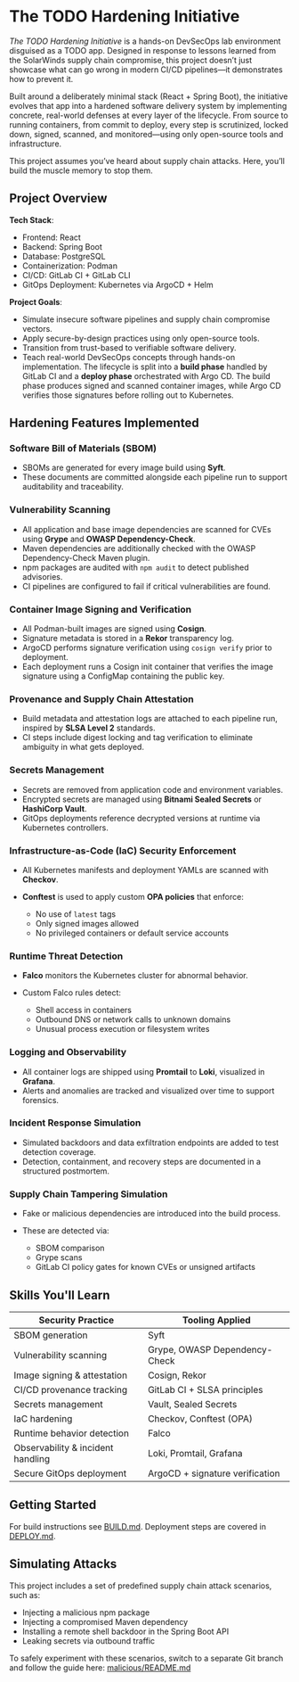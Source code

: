 # The TODO Hardening Initiative

*The TODO Hardening Initiative* is a hands-on DevSecOps lab environment disguised as a TODO app. Designed in response to lessons learned from the SolarWinds supply chain compromise, this project doesn’t just showcase what can go wrong in modern CI/CD pipelines—it demonstrates how to prevent it.

Built around a deliberately minimal stack (React + Spring Boot), the initiative evolves that app into a hardened software delivery system by implementing concrete, real-world defenses at every layer of the lifecycle. From source to running containers, from commit to deploy, every step is scrutinized, locked down, signed, scanned, and monitored—using only open-source tools and infrastructure.

This project assumes you’ve heard about supply chain attacks. Here, you’ll build the muscle memory to stop them.

## Project Overview

**Tech Stack**:

* Frontend: React
* Backend: Spring Boot
* Database: PostgreSQL
* Containerization: Podman
* CI/CD: GitLab CI + GitLab CLI
* GitOps Deployment: Kubernetes via ArgoCD + Helm

**Project Goals**:

* Simulate insecure software pipelines and supply chain compromise vectors.
* Apply secure-by-design practices using only open-source tools.
* Transition from trust-based to verifiable software delivery.
* Teach real-world DevSecOps concepts through hands-on implementation.
The lifecycle is split into a **build phase** handled by GitLab CI and a **deploy phase** orchestrated with Argo CD. The build phase produces signed and scanned container images, while Argo CD verifies those signatures before rolling out to Kubernetes.


## Hardening Features Implemented

### Software Bill of Materials (SBOM)

* SBOMs are generated for every image build using **Syft**.
* These documents are committed alongside each pipeline run to support auditability and traceability.

### Vulnerability Scanning

* All application and base image dependencies are scanned for CVEs using **Grype** and **OWASP Dependency-Check**.
* Maven dependencies are additionally checked with the OWASP Dependency-Check Maven plugin.
* npm packages are audited with `npm audit` to detect published advisories.
* CI pipelines are configured to fail if critical vulnerabilities are found.

### Container Image Signing and Verification

* All Podman-built images are signed using **Cosign**.
* Signature metadata is stored in a **Rekor** transparency log.
* ArgoCD performs signature verification using `cosign verify` prior to deployment.
* Each deployment runs a Cosign init container that verifies the image signature using a ConfigMap containing the public key.

### Provenance and Supply Chain Attestation

* Build metadata and attestation logs are attached to each pipeline run, inspired by **SLSA Level 2** standards.
* CI steps include digest locking and tag verification to eliminate ambiguity in what gets deployed.

### Secrets Management

* Secrets are removed from application code and environment variables.
* Encrypted secrets are managed using **Bitnami Sealed Secrets** or **HashiCorp Vault**.
* GitOps deployments reference decrypted versions at runtime via Kubernetes controllers.

### Infrastructure-as-Code (IaC) Security Enforcement

* All Kubernetes manifests and deployment YAMLs are scanned with **Checkov**.
* **Conftest** is used to apply custom **OPA policies** that enforce:

  * No use of `latest` tags
  * Only signed images allowed
  * No privileged containers or default service accounts

### Runtime Threat Detection

* **Falco** monitors the Kubernetes cluster for abnormal behavior.
* Custom Falco rules detect:

  * Shell access in containers
  * Outbound DNS or network calls to unknown domains
  * Unusual process execution or filesystem writes

### Logging and Observability

* All container logs are shipped using **Promtail** to **Loki**, visualized in **Grafana**.
* Alerts and anomalies are tracked and visualized over time to support forensics.

### Incident Response Simulation

* Simulated backdoors and data exfiltration endpoints are added to test detection coverage.
* Detection, containment, and recovery steps are documented in a structured postmortem.

### Supply Chain Tampering Simulation

* Fake or malicious dependencies are introduced into the build process.
* These are detected via:

  * SBOM comparison
  * Grype scans
  * GitLab CI policy gates for known CVEs or unsigned artifacts

## Skills You'll Learn

| Security Practice                 | Tooling Applied                 |
| --------------------------------- | ------------------------------- |
| SBOM generation                   | Syft                            |
| Vulnerability scanning            | Grype, OWASP Dependency-Check   |
| Image signing & attestation       | Cosign, Rekor                   |
| CI/CD provenance tracking         | GitLab CI + SLSA principles     |
| Secrets management                | Vault, Sealed Secrets           |
| IaC hardening                     | Checkov, Conftest (OPA)         |
| Runtime behavior detection        | Falco                           |
| Observability & incident handling | Loki, Promtail, Grafana         |
| Secure GitOps deployment          | ArgoCD + signature verification |

## Getting Started
For build instructions see [BUILD.md](./BUILD.md). Deployment steps are covered in [DEPLOY.md](./DEPLOY.md).

## Simulating Attacks

This project includes a set of predefined supply chain attack scenarios, such as:

* Injecting a malicious npm package
* Injecting a compromised Maven dependency
* Installing a remote shell backdoor in the Spring Boot API
* Leaking secrets via outbound traffic

To safely experiment with these scenarios, switch to a separate Git branch and follow the guide here:
[malicious/README.md](./malicious/README.md)

